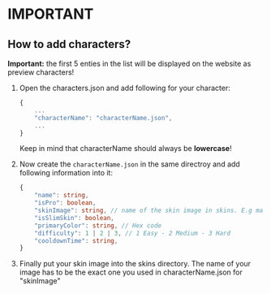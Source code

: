 # IMPORTANT

## How to add characters?
**Important:** the first 5 enties in the list will be displayed on the website as preview characters!

1.
    Open the characters.json and add following for your character:
    ```ts
    {
        ...
        "characterName": "characterName.json",
        ...
    }
    ```
    Keep in mind that characterName should always be **lowercase**!

2.
    Now create the `characterName.json` in the same directroy and add following information into it:
    ```ts
    {
        "name": string,
        "isPro": boolean,
        "skinImage": string, // name of the skin image in skins. E.g mario.png
        "isSlimSkin": boolean,
        "primaryColor": string, // Hex code
        "difficulty": 1 | 2 | 3, // 1 Easy - 2 Medium - 3 Hard
        "cooldownTime": string,
    }
    ```
3.
    Finally put your skin image into the skins directory. The name of your image has to be the exact one you used in characterName.json for "skinImage"
